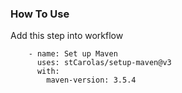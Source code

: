 ### How To Use

Add this step into workflow

```
    - name: Set up Maven
      uses: stCarolas/setup-maven@v3
      with:
        maven-version: 3.5.4
```
